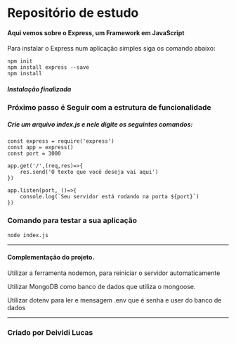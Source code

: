 # Repositório de estudo

#### Aqui vemos sobre o Express, um Framework em JavaScript

Para instalar o Express num aplicação simples siga os comando abaixo:

```
npm init
npm install express --save
npm install
```

##### Instalação finalizada

### Próximo passo é Seguir com a estrutura de funcionalidade

##### Crie um arquivo index.js e nele digite os seguintes comandos:

```
const express = require('express')
const app = express()
const port = 3000

app.get('/',(req,res)=>{
    res.send('O texto que você deseja vai aqui')
})

app.listen(port, ()=>{
    console.log(`Seu servidor está rodando na porta ${port}`)
})
```

### Comando para testar a sua aplicação

```
node index.js
```

---

#### Complementação do projeto.

Utilizar a ferramenta nodemon, para reiniciar o servidor automaticamente

Utilizar MongoDB como banco de dados que utiliza o mongoose.

Utilizar dotenv para ler e mensagem .env que é senha e user do banco de dados

---

### Criado por Deividi Lucas
